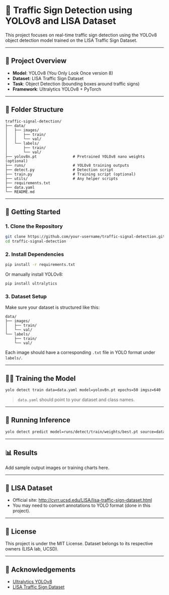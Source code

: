 # 🚦 Traffic Sign Detection using YOLOv8 and LISA Dataset

This project focuses on real-time traffic sign detection using the YOLOv8 object detection model trained on the LISA Traffic Sign Dataset.

---

## 📌 Project Overview

- **Model**: YOLOv8 (You Only Look Once version 8)
- **Dataset**: LISA Traffic Sign Dataset
- **Task**: Object Detection (bounding boxes around traffic signs)
- **Framework**: Ultralytics YOLOv8 + PyTorch

---

## 📂 Folder Structure

```
traffic-signal-detection/
├── data/
│   ├── images/
│   │   ├── train/
│   │   └── val/
│   └── labels/
│       ├── train/
│       └── val/
├── yolov8n.pt                # Pretrained YOLOv8 nano weights (optional)
├── runs/                     # YOLOv8 training outputs
├── detect.py                 # Detection script
├── train.py                  # Training script (optional)
├── utils/                    # Any helper scripts
├── requirements.txt
├── data.yaml
└── README.md
```

---

## 🚀 Getting Started

### 1. Clone the Repository

```bash
git clone https://github.com/your-username/traffic-signal-detection.git
cd traffic-signal-detection
```

### 2. Install Dependencies

```bash
pip install -r requirements.txt
```

Or manually install YOLOv8:

```bash
pip install ultralytics
```

### 3. Dataset Setup

Make sure your dataset is structured like this:

```
data/
├── images/
│   ├── train/
│   └── val/
└── labels/
    ├── train/
    └── val/
```

Each image should have a corresponding `.txt` file in YOLO format under `labels/`.

---

## 🏋️‍♂️ Training the Model

```bash
yolo detect train data=data.yaml model=yolov8n.pt epochs=50 imgsz=640
```

> `data.yaml` should point to your dataset and class names.

---

## 🧪 Running Inference

```bash
yolo detect predict model=runs/detect/train/weights/best.pt source=data/images/val
```

---

## 📊 Results

Add sample output images or training charts here.

---

## 📁 LISA Dataset

- Official site: http://cvrr.ucsd.edu/LISA/lisa-traffic-sign-dataset.html
- You may need to convert annotations to YOLO format (done in this project).

---

## 🧾 License

This project is under the MIT License. Dataset belongs to its respective owners (LISA lab, UCSD).

---

## 🙌 Acknowledgements

- [Ultralytics YOLOv8](https://github.com/ultralytics/ultralytics)
- [LISA Traffic Sign Dataset](http://cvrr.ucsd.edu/LISA/lisa-traffic-sign-dataset.html)
